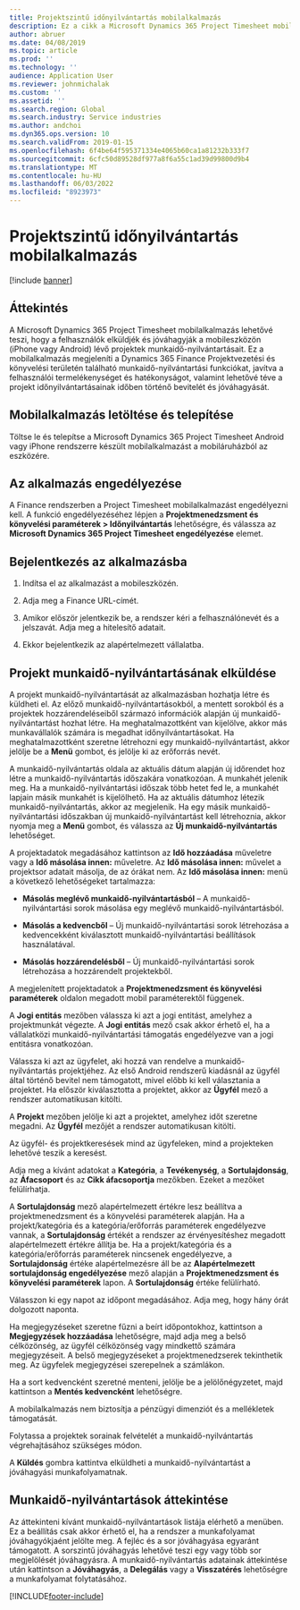 ```yaml
---
title: Projektszintű időnyilvántartás mobilalkalmazás
description: Ez a cikk a Microsoft Dynamics 365 Project Timesheet mobilalkalmazásról nyújt tájékoztatást. A Projektszintű időnyilvántartás mobilalkalmazás lehetővé teszi, hogy a felhasználók elküldjék és jóváhagyják a mobileszközön lévő projektek munkaidő-nyilvántartásait.
author: abruer
ms.date: 04/08/2019
ms.topic: article
ms.prod: ''
ms.technology: ''
audience: Application User
ms.reviewer: johnmichalak
ms.custom: ''
ms.assetid: ''
ms.search.region: Global
ms.search.industry: Service industries
ms.author: andchoi
ms.dyn365.ops.version: 10
ms.search.validFrom: 2019-01-15
ms.openlocfilehash: 6f4be64f595371334e4065b60ca1a81232b333f7
ms.sourcegitcommit: 6cfc50d89528df977a8f6a55c1ad39d99800d9b4
ms.translationtype: MT
ms.contentlocale: hu-HU
ms.lasthandoff: 06/03/2022
ms.locfileid: "8923973"
---
```

# <a name="project-timesheet-mobile-application"></a>Projektszintű időnyilvántartás mobilalkalmazás

[!include [banner](../includes/banner.md)]

## <a name="overview"></a>Áttekintés

A Microsoft Dynamics 365 Project Timesheet mobilalkalmazás lehetővé teszi, hogy a felhasználók elküldjék és jóváhagyják a mobileszközön (iPhone vagy Android) lévő projektek munkaidő-nyilvántartásait. Ez a mobilalkalmazás megjeleníti a Dynamics 365 Finance Projektvezetési és könyvelési területén található munkaidő-nyilvántartási funkciókat, javítva a felhasználói termelékenységet és hatékonyságot, valamint lehetővé téve a projekt időnyilvántartásainak időben történő bevitelét és jóváhagyását.

## <a name="download-and-install-the-mobile-app"></a>Mobilalkalmazás letöltése és telepítése

Töltse le és telepítse a Microsoft Dynamics 365 Project Timesheet Android vagy iPhone rendszerre készült mobilalkalmazást a mobiláruházból az eszközére.

## <a name="enable-the-app"></a>Az alkalmazás engedélyezése 

A Finance rendszerben a Project Timesheet mobilalkalmazást engedélyezni kell. A funkció engedélyezéséhez lépjen a **Projektmenedzsment és könyvelési paraméterek \> Időnyilvántartás** lehetőségre, és válassza az **Microsoft Dynamics 365 Project Timesheet engedélyezése** elemet.

## <a name="sign-in-to-the-app"></a>Bejelentkezés az alkalmazásba

1.  Indítsa el az alkalmazást a mobileszközén.

2.  Adja meg a Finance URL-címét.

3.  Amikor először jelentkezik be, a rendszer kéri a felhasználónevét és a jelszavát. Adja meg a hitelesítő adatait.

4.  Ekkor bejelentkezik az alapértelmezett vállalatba.

## <a name="submit-a-project-timesheet"></a>Projekt munkaidő-nyilvántartásának elküldése

A projekt munkaidő-nyilvántartását az alkalmazásban hozhatja létre és küldheti el. Az előző munkaidő-nyilvántartásokból, a mentett sorokból és a projektek hozzárendeléseiből származó információk alapján új munkaidő-nyilvántartást hozhat létre. Ha meghatalmazottként van kijelölve, akkor más munkavállalók számára is megadhat időnyilvántartásokat. Ha meghatalmazottként szeretne létrehozni egy munkaidő-nyilvántartást, akkor jelölje be a **Menü** gombot, és jelölje ki az erőforrás nevét.

A munkaidő-nyilvántartás oldala az aktuális dátum alapján új időrendet hoz létre a munkaidő-nyilvántartás időszakára vonatkozóan. A munkahét jelenik meg. Ha a munkaidő-nyilvántartási időszak több hetet fed le, a munkahét lapjain másik munkahét is kijelölhető.
Ha az aktuális dátumhoz létezik munkaidő-nyilvántartás, akkor az megjelenik. Ha egy másik munkaidő-nyilvántartási időszakban új munkaidő-nyilvántartást kell létrehoznia, akkor nyomja meg a **Menü** gombot, és válassza az **Új munkaidő-nyilvántartás** lehetőséget.

A projektadatok megadásához kattintson az **Idő hozzáadása** műveletre vagy a **Idő másolása innen:** műveletre. Az **Idő másolása innen:** művelet a projektsor adatait másolja, de az órákat nem. Az **Idő másolása innen:** menü a következő lehetőségeket tartalmazza:

- **Másolás meglévő munkaidő-nyilvántartásból** – A munkaidő-nyilvántartási sorok másolása egy meglévő munkaidő-nyilvántartásból.

- **Másolás a kedvencből** – Új munkaidő-nyilvántartási sorok létrehozása a kedvencekként kiválasztott munkaidő-nyilvántartási beállítások használatával.

- **Másolás hozzárendelésből** – Új munkaidő-nyilvántartási sorok létrehozása a hozzárendelt projektekből.

A megjelenített projektadatok a **Projektmenedzsment és könyvelési paraméterek** oldalon megadott mobil paraméterektől függenek.

A **Jogi entitás** mezőben válassza ki azt a jogi entitást, amelyhez a projektmunkát végezte. A **Jogi entitás** mező csak akkor érhető el, ha a vállalatközi munkaidő-nyilvántartási támogatás engedélyezve van a jogi entitásra vonatkozóan.

Válassza ki azt az ügyfelet, aki hozzá van rendelve a munkaidő-nyilvántartás projektjéhez. Az első Android rendszerű kiadásnál az ügyfél által történő bevitel nem támogatott, mivel előbb ki kell választania a projektet. Ha először kiválasztotta a projektet, akkor az **Ügyfél** mező a rendszer automatikusan kitölti.

A **Projekt** mezőben jelölje ki azt a projektet, amelyhez időt szeretne megadni. Az **Ügyfél** mezőjét a rendszer automatikusan kitölti.

Az ügyfél- és projektkeresések mind az ügyfeleken, mind a projekteken lehetővé teszik a keresést.

Adja meg a kívánt adatokat a **Kategória**, a **Tevékenység**, a **Sortulajdonság**, az **Áfacsoport** és az **Cikk áfacsoportja** mezőkben. Ezeket a mezőket felülírhatja.

A **Sortulajdonság** mező alapértelmezett értékre lesz beállítva a projektmenedzsment és a könyvelési paraméterek alapján. Ha a projekt/kategória és a kategória/erőforrás paraméterek engedélyezve vannak, a **Sortulajdonság** értékét a rendszer az érvényesítéshez megadott alapértelmezett értékre állítja be. Ha a projekt/kategória és a kategória/erőforrás paraméterek nincsenek engedélyezve, a **Sortulajdonság** értéke alapértelmezésre áll be az **Alapértelmezett sortulajdonság engedélyezése** mező alapján a **Projektmenedzsment és könyvelési paraméterek** lapon. A **Sortulajdonság** értéke felülírható.

Válasszon ki egy napot az időpont megadásához. Adja meg, hogy hány órát dolgozott naponta.

Ha megjegyzéseket szeretne fűzni a beírt időpontokhoz, kattintson a **Megjegyzések hozzáadása** lehetőségre, majd adja meg a belső célközönség, az ügyfél célközönség vagy mindkettő számára megjegyzéseit.
A belső megjegyzéseket a projektmenedzserek tekinthetik meg. Az ügyfelek megjegyzései szerepelnek a számlákon.

Ha a sort kedvencként szeretné menteni, jelölje be a jelölőnégyzetet, majd kattintson a **Mentés kedvencként** lehetőségre.

A mobilalkalmazás nem biztosítja a pénzügyi dimenziót és a mellékletek támogatását.

Folytassa a projektek sorainak felvételét a munkaidő-nyilvántartás végrehajtásához szükséges módon.

A **Küldés** gombra kattintva elküldheti a munkaidő-nyilvántartást a jóváhagyási munkafolyamatnak.

## <a name="review-timesheets"></a>Munkaidő-nyilvántartások áttekintése

Az áttekinteni kívánt munkaidő-nyilvántartások listája elérhető a menüben. Ez a beállítás csak akkor érhető el, ha a rendszer a munkafolyamat jóváhagyókjaént jelölte meg. A fejléc és a sor jóváhagyása egyaránt támogatott. A sorszintű jóváhagyás lehetővé teszi egy vagy több sor megjelölését jóváhagyásra. A munkaidő-nyilvántartás adatainak áttekintése után kattintson a **Jóváhagyás**, a **Delegálás** vagy a **Visszatérés** lehetőségre a munkafolyamat folytatásához.


[!INCLUDE[footer-include](../includes/footer-banner.md)]